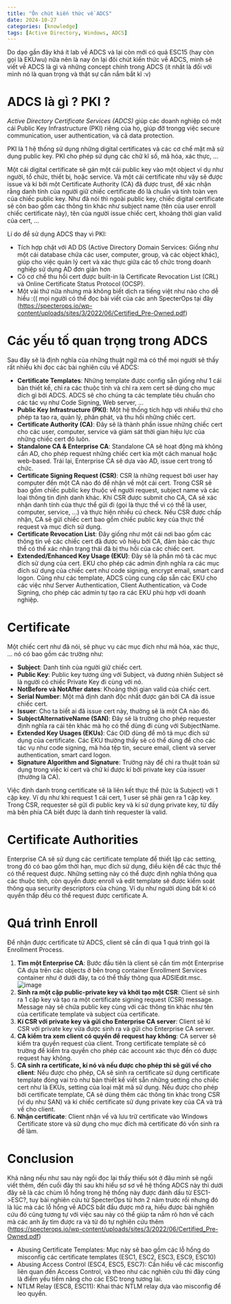```yaml
---
title: "Ôn chút kiến thức về ADCS"
date: 2024-10-27
categories: [knowledge]
tags: [Active Directory, Windows, ADCS]
---
```

Do dạo gần đây khá ít lab về ADCS và lại còn mới có quả ESC15 (hay còn gọi là EKUwu) nữa nên là nay ôn lại đôi chút kiến thức về ADCS, mình sẽ viết về ADCS là gì và những concept chính trong ADCS (ít nhất là đối với mình nó là quan trọng và thật sự cần nắm bắt kĩ :v)

# ADCS là gì ? PKI ?

*Active Directory Certificate Services (ADCS)* giúp các doanh nghiệp có một cái Public Key Infrastructure (PKI) riêng của họ, giúp đỡ trongg việc secure communication, user authentication, và cả data protection.

PKI là 1 hệ thống sử dụng những digital certificates và các cơ chế mật mã sử dụng public key. PKI cho phép sử dụng các chữ kĩ số, mã hóa, xác thực, ...

Một cái digital certificate sẽ gán một cái public key vào một object ví dụ như người, tổ chức, thiết bị, hoặc service. Và một cái certificate như vậy sẽ được issue và kí bởi một Certificate Authority (CA) đã được trust, để xác nhận rằng danh tính của người giữ chiếc certificate đó là chuẩn và tính toàn vẹn của chiếc public key. Như đã nói thì ngoài public key, chiếc digital certificate sẽ còn bao gồm các thông tin khác như subject name (tên của user enroll chiếc certificate này), tên của người issue chiếc cert, khoảng thời gian valid của cert, ...

Lí do để sử dụng ADCS thay vì PKI:
- Tích hợp chặt với AD DS (Active Directory Domain Services: Giống như một cái database chứa các user, computer, group, và các object khác), giúp cho việc quản lý cert và xác thực giữa các tổ chức trong doanh nghiệp sử dụng AD đơn giản hơn
- Có cơ chế thu hồi cert được built-in là Certificate Revocation List (CRL) và Online Certificate Status Protocol (OCSP).
- Một vài thứ nữa nhưng mà không biết dịch ra tiếng việt như nào cho dễ hiểu :(( mọi người có thể đọc bài viết của các anh SpecterOps tại đây (https://specterops.io/wp-content/uploads/sites/3/2022/06/Certified_Pre-Owned.pdf)

# Các yếu tố quan trọng trong ADCS

Sau đây sẽ là định nghĩa của những thuật ngữ mà có thể mọi người sẽ thấy rất nhiều khi đọc các bài nghiên cứu về ADCS:
- **Certificate Templates**: Những template được config sẵn giống như 1 cái bản thiết kế, chỉ ra các thuộc tính và chỉ ra xem cert sẽ dùng cho mục đích gì bởi ADCS. ADCS sẽ cho chúng ta các template tiêu chuẩn cho các tác vụ như Code Signing, Web server, ...
- **Public Key Infrastructure (PKI)**: Một hệ thống tích hợp với nhiều thứ cho phép ta tạo ra, quản lý, phân phát, và thu hồi những chiếc cert.
- **Certificate Authority (CA)**: Đây sẽ là thành phần issue những chiếc cert cho các user, computer, service và giám sát thời gian hiệu lực của những chiếc cert đó luôn.
- **Standalone CA & Enterprise CA**: Standalone CA sẽ hoạt động mà không cần AD, cho phép request những chiếc cert kia một cách manual hoặc web-based. Trái lại, Enterprise CA sẽ dựa vào AD, issue cert trong tổ chức.
- **Certificate Signing Request (CSR)**: CSR là những request bởi user hay computer đến một CA nào đó để nhận về một cái cert. Trong CSR sẽ bao gồm chiếc public key thuộc về người request, subject name và các loại thông tin định danh khác. Khi CSR được submit cho CA, CA sẽ xác nhận danh tính của thực thể gửi đi (gọi là thực thể vì có thể là user, computer, service, ...) và thực hiện nhiều cú check. Nếu CSR được chấp nhận, CA sẽ gửi chiếc cert bao gồm chiếc public key của thực thể request và mục đích sử dụng.
- **Certificate Revocation List**: Đây giống như một cái nơi bao gồm các thông tin về các chiếc cert đã được vô hiệu bởi CA, đảm bảo các thực thể có thể xác nhận trạng thái đã bị thu hồi của các chiếc cert.
- **Extended/Enhanced Key Usage (EKU)**: Đây sẽ là phần mô tả các mục đích sử dụng của cert. EKU cho phép các admin định nghĩa ra các mục đích sử dụng của chiếc cert như code signing, encrypt email, smart card logon. Cũng như các template, ADCS cũng cung cấp sẵn các EKU cho các việc như Server Authentication, Client Authentication, và Code Signing, cho phép các admin tự tạo ra các EKU phù hợp với doanh nghiệp.

# Certificate

Một chiếc cert như đã nói, sẽ phục vụ các mục đích như mã hóa, xác thực, ... nó có bao gồm các trường như:
- **Subject**: Danh tính của người giữ chiếc cert.
- **Public Key**: Public key tương ứng với Subject, và đương nhiên Subject sẽ là người có chiếc Private Key đi cùng với nó.
- **NotBefore và NotAfter dates**: Khoảng thời gian valid của chiếc cert.
- **Serial Number**: Một mã định danh độc nhất được gán bởi CA đã issue chiếc cert.
- **Issuer**: Cho ta biết ai đã issue cert này, thường sẽ là một CA nào đó.
- **SubjectAlternativeName (SAN)**: Đây sẽ là trường cho phép requester định nghĩa ra cái tên khác mà họ có thể dùng đi cùng với SubjectName.
- **Extended Key Usages (EKUs)**: Các OID dùng để mô tả mục đích sử dụng của certificate. Các EKU thường thấy sẽ có thể dùng để cho các tác vụ như code signing, mã hóa tệp tin, secure email, client và server authentication, smart card logon.
- **Signature Algorithm and Signature**: Trường này để chỉ ra thuật toán sử dụng trong việc kí cert và chữ kí được kí bởi private key của issuer (thường là CA).

Việc định danh trong certificate sẽ là liên kết thực thể (tức là Subject) với 1 cặp key. Ví dụ như khi request 1 cái cert, 1 user sẽ phải gen ra 1 cặp key. Trong CSR, requester sẽ gửi đi public key và kí sử dụng private key, từ đấy mà bên phía CA biết được là danh tính requester là valid.

# Certificate Authorities

Enterprise CA sẽ sử dụng các certificate template để thiết lập các setting, trong đó có bao gồm thời hạn, mục đích sử dụng, điều kiện để các thực thể có thể request được. Những setting này có thể được định nghĩa thông qua các thuộc tính, còn quyền được enroll và edit template sẽ được kiểm soát thông qua security descriptors của chúng. Ví dụ như người dùng bất kì có quyền thấp đều có thể request được certificate A.

# Quá trình Enroll 

Để nhận được certificate từ ADCS, client sẽ cần đi qua 1 quá trình gọi là Enrollment Process.
1. **Tìm một Enterprise CA**: Bước đầu tiên là client sẽ cần tìm một Enterprise CA dựa trên các objects ở bên trong container Enrollment Services container như ở dưới đây, ta có thể thấy thông qua ADSIEdit.msc.
![image](https://github.com/user-attachments/assets/852044b8-e219-4b7c-8eec-1df503b09a87)
2. **Sinh ra một cặp public-private key và khởi tạo một CSR**: Client sẽ sinh ra 1 cặp key và tạo ra một certificate signing request (CSR) message. Message này sẽ chứa public key cùng với các thông tin khác như tên của certificate template và subject của certificate.
3. **Kí CSR với private key và gửi cho Enterprise CA server**: Client sẽ kí CSR với private key vừa được sinh ra và gửi cho Enterprise CA server.
4. **CA kiểm tra xem client có quyền để request hay không**: CA server sẽ kiểm tra quyền request của client. Trong certificate template sẽ có trường để kiểm tra quyền cho phép các account xác thực đến có được request hay không.
5. **CA sinh ra certificate, kí nó và nếu được cho phép thì sẽ gửi về cho client**: Nếu được cho phép, CA sẽ sinh ra certificate sử dụng certificate template đóng vai trò như bản thiết kế viết sẵn những setting cho chiếc cert như là EKUs, setting của loại mật mã sử dụng. Nếu được cho phép bởi certificate template, CA sẽ dùng thêm các thông tin khác trong CSR (ví dụ như SAN) và kí chiếc certificate sử dụng private key của CA và trả về cho client.
6. **Nhận certificate**: Client nhận về và lưu trữ certificate vào Windows Certificate store và sử dụng cho mục đích mà certificate đó vốn sinh ra để làm.

# Conclusion

Khả năng nếu như sau này ngồi đọc lại thấy thiếu sót ở đâu mình sẽ ngồi viết thêm, đến cuối đây thì sau khi hiểu sơ sơ về hệ thống ADCS này thì dưới đây sẽ là các chùm lỗ hổng trong hệ thống này được đánh dấu từ ESC1->ESC?, tuy bài nghiên cứu từ SpecterOps từ hơn 2 năm trước rồi nhưng đó là lúc mà các lỗ hổng về ADCS bắt đầu được mở ra, hiểu được bài nghiên cứu đó cũng tương tự với việc sau này có thể giúp ta nắm rõ hơn về cách mà các anh ấy tìm được ra và từ đó tự nghiên cứu thêm (https://specterops.io/wp-content/uploads/sites/3/2022/06/Certified_Pre-Owned.pdf)
- Abusing Certificate Templates: Mục này sẽ bao gồm các lỗ hổng do misconfig các certificate templates (ESC1, ESC2, ESC3, ESC9, ESC10)
- Abusing Access Control (ESC4, ESC5, ESC7): Cần hiểu về các misconfig liên quan đến Access Control, và theo như các nghiên cứu thì đây cũng là điểm yếu tiềm năng cho các ESC trong tương lai.
- NTLM Relay (ESC8, ESC11): Khai thác NTLM relay dựa vào misconfig để leo quyền.
